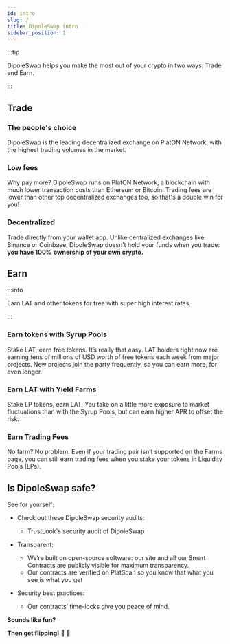 ```yaml
---
id: intro
slug: /
title: DipoleSwap intro
sidebar_position: 1
---
```

:::tip

DipoleSwap helps you make the most out of your crypto in two ways:
Trade and Earn.

:::

## Trade

### The people's choice
DipoleSwap is the leading decentralized exchange on PlatON Network, with the highest trading volumes in the market.

### Low fees

Why pay more? DipoleSwap runs on PlatON Network, a blockchain with much lower transaction costs than Ethereum or Bitcoin.
Trading fees are lower than other top decentralized exchanges too, so that's a double win for you!

### Decentralized

Trade directly from your wallet app.
Unlike centralized exchanges like Binance or Coinbase, DipoleSwap doesn’t hold your funds when you trade: **you have 100% ownership of your own crypto.**

## Earn

:::info

Earn LAT and other tokens for free with super high interest rates.

:::

### Earn tokens with Syrup Pools

Stake LAT, earn free tokens. It’s really that easy.
LAT holders right now are earning tens of millions of USD worth of free tokens each week from major projects. New projects join the party frequently, so you can earn more, for even longer.

### Earn LAT with Yield Farms

Stake LP tokens, earn LAT. You take on a little more exposure to market fluctuations than with the Syrup Pools, but can earn higher APR to offset the risk.

### Earn Trading Fees

No farm? No problem. Even if your trading pair isn’t supported on the Farms page, you can still earn trading fees when you stake your tokens in Liquidity Pools (LPs).


## Is DipoleSwap safe?
See for yourself:

+ Check out these DipoleSwap security audits:
    + TrustLook's security audit of DipoleSwap
    
+ Transparent:
    + We’re built on open-source software: our site and all our Smart Contracts are publicly visible for maximum transparency.
    + Our contracts are verified on PlatScan so you know that what you see is what you get

+ Security best practices:
    + Our contracts’ time-locks give you peace of mind.

**Sounds like fun?**

**Then get flipping!** 🐰 🥞
